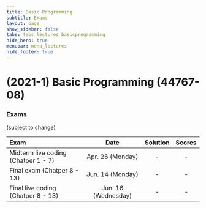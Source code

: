 ```yaml
---
title: Basic Programming
subtitle: Exams
layout: page
show_sidebar: false
tabs: tabs_lectures_basicprogramming
hide_hero: true
menubar: menu_lectures
hide_footer: true
---
```


# (2021-1) Basic Programming (44767-08)

### Exams

(subject to change)

| Exam | Date | Solution | Scores |
|:---|:---:|:---:|:---:|
| Midterm live coding (Chatper 1 - 7) | Apr. 26 (Monday) | - | - |
| Final exam (Chatper 8 - 13) | Jun. 14 (Monday) | - | - |
| Final live coding (Chatper 8 - 13) | Jun. 16 (Wednesday) | - | - |